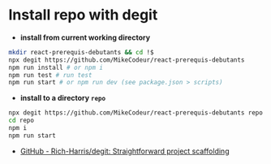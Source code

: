 # Install repo with degit

- **install from current working directory**

```bash
mkdir react-prerequis-debutants && cd !$
npx degit https://github.com/MikeCodeur/react-prerequis-debutants
npm run install # or npm i
npm run test # run test
npm run start # or npm run dev (see package.json > scripts)
```

- **install to a directory `repo`**

```bash
npx degit https://github.com/MikeCodeur/react-prerequis-debutants repo
cd repo
npm i
npm run start
```

- [GitHub - Rich-Harris/degit: Straightforward project scaffolding](https://github.com/Rich-Harris/degit)
